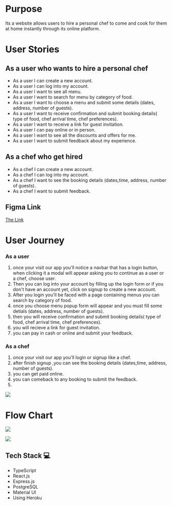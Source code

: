 # Purpose 

Its a website allows users to hire a personal chef to come and cook for them at home instantly through its online platform.



# User Stories
## As a user who wants to hire a personal chef
- As a user I can create a new account.
- As a user I can log into my account.
- As a user I want to see all menu.
- As a user I want to search for menu by category of food.
 - As a user I want to choose a menu and submit some details (dates, address, number of guests).
- As a user I want to receive confirmation and submit booking details( type of food, chef arrival time, chef preferences).
- As a user I want to receive a link for guest invitation.
- As a user I can pay online or in person.
- As a user I want to see all the discounts and offers for me.
- As a user I want to submit feedback about my experience.

## As a chef who get hired 
- As a chef I can create a new account.
- As a chef I can log into my account.
- As a chef I want to see the booking details (dates,time, address, number of guests).
- As a chef I want to submit feedback.



##  Figma Link 
[  The Link](https://www.figma.com/file/YvXDednky3tRElYBkf9uU5/Untitled?node-id=0%3A1)


# User Journey

### As a user 
1. once your visit our app you'll notice a navbar that has a login button, when clicking it a modal will appear asking you to continue as a user or a chef, choose user.
2. Then you can log into your account by filling up the login form or if you don't have an account yet, click on signup to create a new account.
3. After you login you'll be faced with a page containing menus you can search by category of food.
4. once you choose menu popup form will appear and you must fill some detials (dates, address, number of guests).
5. then you will receive confirmation and submit booking details( type of food, chef arrival time, chef preferences).
6. you will recieve a link for guest invitation.
7. you can pay in cash or online and submit your feedback.
### As a chef 
1. once your visit our app you'll login or signup like a chef.
2.  after finish signup ,you can see the booking details (dates,time, address, number of guests).
3. you can get paid online.
4. you can comeback to any booking to submit the feedback.
5. 
![](https://i.imgur.com/TAzMmOu.png)

# Flow Chart
![](https://i.imgur.com/aK0vH0i.jpg)


![](https://i.imgur.com/wEvTwP5.png)


## Tech Stack 💻


- TypeScript
- React.js
- Express.js
- PostgreSQL
- Material UI
- Using Heroku
